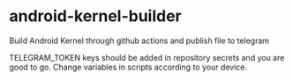 # android-kernel-builder

Build Android Kernel through github actions and  publish file to telegram

TELEGRAM_TOKEN keys should be added in repository secrets and you are good to go. Change variables in scripts according  to your device.
